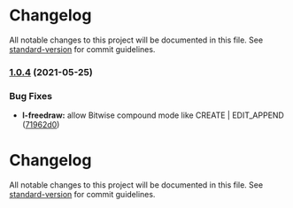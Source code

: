 # Changelog

All notable changes to this project will be documented in this file. See [standard-version](https://github.com/conventional-changelog/standard-version) for commit guidelines.

### [1.0.4](https://github.com/Esurnir/vue2-leaflet-freedraw/compare/v1.0.3...v1.0.4) (2021-05-25)


### Bug Fixes

* **l-freedraw:** allow Bitwise compound mode like CREATE | EDIT_APPEND ([71962d0](https://github.com/Esurnir/vue2-leaflet-freedraw/commit/71962d0f55fb62ee53d9b86480e5940612be0a41))

# Changelog

All notable changes to this project will be documented in this file. See [standard-version](https://github.com/conventional-changelog/standard-version) for commit guidelines.
